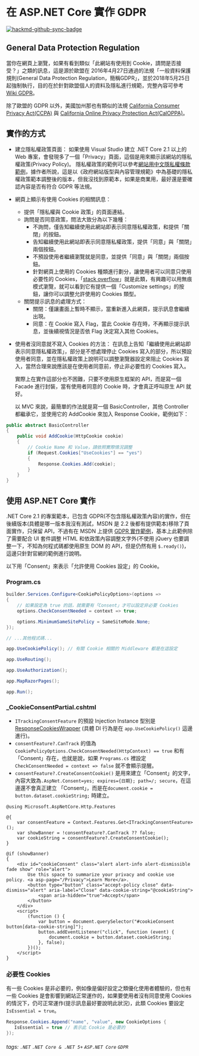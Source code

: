 # 在 ASP.NET Core 實作 GDPR

[![hackmd-github-sync-badge](https://hackmd.io/lgTbitomQQeHqUDqsagmpw/badge)](https://hackmd.io/lgTbitomQQeHqUDqsagmpw)


## General Data Protection Regulation
當你在網頁上瀏覽，如果有看到類似「此網站有使用到 Cookie，請問是否接受？」之類的訊息，這是源於歐盟在 2016年4月27日通過的法規「一般資料保護規則(General Data Protection Regulation，簡稱GDPR」，並於2018年5月25日起強制執行，目的在於針對歐盟個人的資料及隱私進行規範，完整內容可參考 [Wiki GDPR](https://zh.wikipedia.org/wiki/%E6%AD%90%E7%9B%9F%E4%B8%80%E8%88%AC%E8%B3%87%E6%96%99%E4%BF%9D%E8%AD%B7%E8%A6%8F%E7%AF%84#cite_note-4)。

除了歐盟的 GDPR 以外，美國加州那也有類似的法規 [California Consumer Privacy Act(CCPA)](https://en.wikipedia.org/wiki/California_Consumer_Privacy_Act) 與 [California Online Privacy Protection Act(CalOPPA)](https://en.wikipedia.org/wiki/Online_Privacy_Protection_Act)。

## 實作的方式
* 建立隱私權政策頁面：
如果使用 Visual Studio 建立 .NET Core 2.1 以上的 Web 專案，會發現多了一個「Privacy」頁面，這個是用來顯示該網站的隱私權政策(Privacy Policy)。
隱私權政策的範例可以參考[網站用中文隱私權條款範例](https://lyrasoft.net/en/blog/knowledge/24-chinese-privacy-policy-template.html)，據作者所說，這是以《政府網站版型與內容管理規範》中為基礎的隱私權政策範本調整後的版本，但我沒找到原範本，如果是商業用，最好還是要確認內容是否有符合 GDPR 等法規。

* 網頁上顯示有使用 Cookies 的相關訊息：
    * 提供「隱私權與 Cookie 政策」的頁面連結。
    * 詢問是否同意政策，問法大致分為以下幾種：
        * 不詢問，僅告知繼續使用此網站即表示同意隱私權政策，和提供「關閉」的按鈕。
        * 告知繼續使用此網站即表示同意隱私權政策，提供「同意」與「關閉」兩個按鈕。
        * 不預設使用者繼續瀏覽就是同意，並提供「同意」與「關閉」兩個按鈕。
        * 針對網頁上使用的 Cookies 種類進行劃分，讓使用者可以同意只使用必要性的 Cookies，「[stack overflow](https://stackoverflow.com/)」就是此類，有興趣可以用無痕模式瀏覽，就可以看到它有提供一個「Customize settings」的按鈕，讓你可以調整允許使用的 Cookies 類型。
    * 關閉提示訊息的處理方式：
        * 關閉：僅讓畫面上暫時不顯示，當重新進入此網頁，提示訊息會繼續出現。
        * 同意：在 Cookie 寫入 Flag，當此 Cookie 存在時，不再顯示提示訊息，並後續視情況是否依 Flag 決定寫入其他 Cookies。

* 使用者沒同意就不寫入 Cookies 的方法：
在訊息上告知「繼續使用此網站即表示同意隱私權政策」，部分是不想處理停止 Cookies 寫入的部分，所以預設使用者同意，並在隱私權政策上說明可以調整瀏覽器設定來阻止 Cookies 寫入，當然合理來說應該是在使用者同意前，停止非必要性的 Cookies 寫入。

    實際上在實作這部分也不困難，只要不使用原生框架的 API，而是寫一個 Facade 進行封裝，當有使用者同意的 Cookie 時，才會真正呼叫原生 API 就好。

    以 MVC 來說，最簡單的作法就是寫一個 BasicController，其他 Controller 都繼承它，並使用它的 AddCookie 來加入 Response Cookie，範例如下：

```csharp
public abstract BasicController
{
    public void AddCookie(HttpCookie cookie)
    {
        // Cookie Name 和 Value，請依照實際情況調整
        if (Request.Cookies["UseCookies"] == "yes")
        {
            Response.Cookies.Add(cookie);
        }
    }
}
```

## 使用 ASP.NET Core 實作
.NET Core 2.1 的專案範本，已包含 GDPR(不包含隱私權政策內容)的實作，但在後續版本(具體是哪一版本我沒有測試，MSDN 是 2.2 後都有提供範本)移除了頁面實作，只保留 API，不過有在 MSDN 上提供 [GDPR 實作範例](https://learn.microsoft.com/zh-tw/aspnet/core/security/gdpr?view=aspnetcore-6.0)，基本上此範例除了需要配合 UI 套件調整 HTML 和依政策內容調整文字外(不使用 jQuery 也要調整一下，不知為何程式碼都使用原生 DOM 的 API，但是仍然有用 `$.ready()`)，這邊只針對官網的範例進行說明。

以下用「Consent」來表示「允許使用 Cookies 設定」的 Cookie。

### Program.cs
```csharp
builder.Services.Configure<CookiePolicyOptions>(options =>
{
    // 如果設定為 true 的話，就需要有「Consent」才可以設定非必要 Cookies
    options.CheckConsentNeeded = context => true;

    options.MinimumSameSitePolicy = SameSiteMode.None;
});

// ...其他程式碼...

app.UseCookiePolicy(); // 有關 Cookie 相關的 Middleware 都是在這設定

app.UseRouting();

app.UseAuthorization();

app.MapRazorPages();

app.Run();
```

### _CookieConsentPartial.cshtml
* `ITrackingConsentFeature` 的預設 Injection Instance 型別是 [ResponseCookiesWrapper](https://github.com/dotnet/aspnetcore/blob/main/src/Security/CookiePolicy/src/ResponseCookiesWrapper.cs) (具體 DI 行為是在 `app.UseCookiePolicy()` 這邊進行)。
* `consentFeature?.CanTrack` 的值為 `CookiePolicyOptions.CheckConsentNeeded(HttpContext) == true` 和有「Consent」存在，也就是說，如果 `Programs.cs` 裡設定 `CheckConsentNeeded = context => false` 就不會顯示提醒。
* `consentFeature?.CreateConsentCookie()` 是用來建立「Consent」的文字，內容大致為`.AspNet.Consent=yes; expires={日期}; path=/; secure`，在這邊還不會真正建立 「Consent」，而是在`document.cookie = button.dataset.cookieString;` 時建立。

```htmlmixed
@using Microsoft.AspNetCore.Http.Features

@{
    var consentFeature = Context.Features.Get<ITrackingConsentFeature>();
    var showBanner = !consentFeature?.CanTrack ?? false;
    var cookieString = consentFeature?.CreateConsentCookie();
}

@if (showBanner)
{
    <div id="cookieConsent" class="alert alert-info alert-dismissible fade show" role="alert">
        Use this space to summarize your privacy and cookie use policy. <a asp-page="/Privacy">Learn More</a>.
        <button type="button" class="accept-policy close" data-dismiss="alert" aria-label="Close" data-cookie-string="@cookieString">
            <span aria-hidden="true">Accept</span>
        </button>
    </div>
    <script>
        (function () {
            var button = document.querySelector("#cookieConsent button[data-cookie-string]");
            button.addEventListener("click", function (event) {
                document.cookie = button.dataset.cookieString;
            }, false);
        })();
    </script>
}
```

### 必要性 Cookies
有一些 Cookies 是非必要的，例如像是偏好設定之類優化使用者體驗的，但也有一些 Cookies 是會影響到網站正常運作的，如果要使用者沒有同意使用 Cookies 的情況下，仍可正常運作(提示訊息最好要說明此狀況)，此類 Cookies 要設定 `IsEssential = true`。
```csharp
Response.Cookies.Append("name", "value", new CookieOptions { 
   IsEssential = true // 表示此 Cookie 是必要的 
});
```

###### tags: `.NET` `.NET Core & .NET 5+` `ASP.NET Core` `GDPR`
